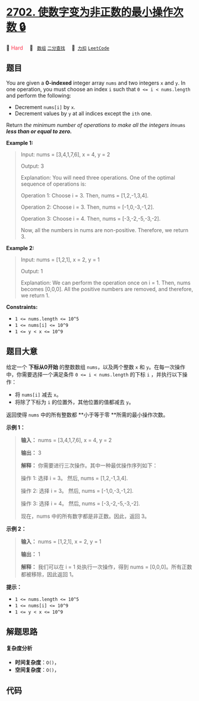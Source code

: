 # [2702. 使数字变为非正数的最小操作次数 🔒](https://2xiao.github.io/leetcode-js/problem/2702.html)

🔴 <font color=#ff334b>Hard</font>&emsp; 🔖&ensp; [`数组`](/tag/array.md) [`二分查找`](/tag/binary-search.md)&emsp; 🔗&ensp;[`力扣`](https://leetcode.cn/problems/minimum-operations-to-make-numbers-non-positive) [`LeetCode`](https://leetcode.com/problems/minimum-operations-to-make-numbers-non-positive)

## 题目

You are given a **0-indexed** integer array `nums` and two integers `x` and
`y`. In one operation, you must choose an index `i` such that `0 <= i <
nums.length` and perform the following:

  * Decrement `nums[i]` by `x`.
  * Decrement values by `y` at all indices except the `ith` one.

Return _the minimum number of operations to make all the integers in_`nums`
_**less than or equal to zero.**_



**Example 1:**

> Input: nums = [3,4,1,7,6], x = 4, y = 2
> 
> Output: 3
> 
> Explanation: You will need three operations. One of the optimal sequence of operations is:
> 
> Operation 1: Choose i = 3. Then, nums = [1,2,-1,3,4]. 
> 
> Operation 2: Choose i = 3. Then, nums = [-1,0,-3,-1,2].
> 
> Operation 3: Choose i = 4. Then, nums = [-3,-2,-5,-3,-2].
> 
> Now, all the numbers in nums are non-positive. Therefore, we return 3.

**Example 2:**

> Input: nums = [1,2,1], x = 2, y = 1
> 
> Output: 1
> 
> Explanation: We can perform the operation once on i = 1. Then, nums becomes [0,0,0]. All the positive numbers are removed, and therefore, we return 1.

**Constraints:**

  * `1 <= nums.length <= 10^5`
  * `1 <= nums[i] <= 10^9`
  * `1 <= y < x <= 10^9`


## 题目大意

给定一个 **下标从0开始** 的整数数组 `nums`，以及两个整数 `x` 和 `y`。在每一次操作中，你需要选择一个满足条件 `0 <= i <
nums.length` 的下标 `i` ，并执行以下操作：

  * 将 `nums[i]` 减去 `x`。
  * 将除了下标为 `i` 的位置外，其他位置的值都减去 `y`。

返回使得 `nums` 中的所有整数都 **小于等于零  **所需的最小操作次数。



**示例 1：**

> 
> 
> 
> 
> 
> **输入：** nums = [3,4,1,7,6], x = 4, y = 2
> 
> **输出：** 3
> 
> **解释：** 你需要进行三次操作。其中一种最优操作序列如下：
> 
> 操作 1: 选择 i = 3。 然后, nums = [1,2,-1,3,4]. 
> 
> 操作 2: 选择 i = 3。 然后, nums = [-1,0,-3,-1,2].
> 
> 操作 3: 选择 i = 4。 然后, nums = [-3,-2,-5,-3,-2].
> 
> 现在，nums 中的所有数字都是非正数。因此，返回 3。
> 
> 

**示例 2：**

> 
> 
> 
> 
> 
> **输入：** nums = [1,2,1], x = 2, y = 1
> 
> **输出：** 1
> 
> **解释：** 我们可以在 i = 1 处执行一次操作，得到 nums = [0,0,0]。所有正数都被移除，因此返回 1。
> 
> 



**提示：**

  * `1 <= nums.length <= 10^5`
  * `1 <= nums[i] <= 10^9`
  * `1 <= y < x <= 10^9`


## 解题思路

#### 复杂度分析

- **时间复杂度**：`O()`，
- **空间复杂度**：`O()`，

## 代码

```javascript

```